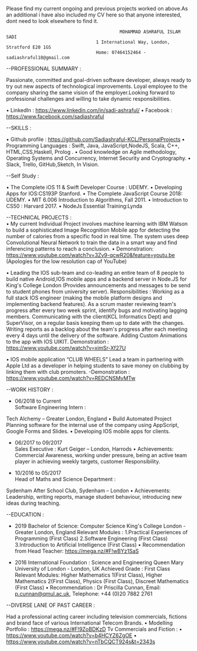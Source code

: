 Please find my current ongoing and previous projects worked on above.As an additional i have also included my CV here so that
anyone interested, dont need to look elsewhere to find it.

                                               MOHAMMAD ASHRAFUL ISLAM SADI
                                      1 International Way, London, Stratford E20 1GS
                                      Home: 07464152464 - sadiashraful18@gmail.com
                                      
                                      
--PROFESSIONAL SUMMARY :    

Passionate, committed and goal-driven software developer, always ready to try out new aspects of technological improvements.
Loyal employee to the company sharing the same vision of the employer.Looking forward to professional challenges and willing to take dynamic responsibilities.

•	LinkedIn : https://www.linkedin.com/in/sadi-ashraful/
•	Facebook : https://www.facebook.com/sadiashraful

--SKILLS :

•	Github profile : https://github.com/Sadiashraful-KCL/PersonalProjects
•	Programming Languages : Swift, Java, JavaScript,NodeJS, Scala, C++, HTML,CSS,Haskell, Prolog .
•	Good knowledge on Agile methodology, Operating Systems and Concurrency, Internet Security and Cryptography.	
• Slack, Trello, GitHub,Sketch, In Vision.

--Self Study : 

•	The Complete iOS 11 & Swift Developer Course : UDEMY.
•	Developing Apps for IOS:CS193P Stanford.
•	The Complete JavaScript Course 2018: UDEMY.
•	MIT 6.006 Introduction to Algorithms, Fall 2011.
•	Introduction to CS50 : Harvard 2017.
•	NodeJs Essential Training:Lynda

--TECHNICAL PROJECTS :  
• My current Individual Project involves machine learning with IBM Watson to build a sophisticated Image Recognition Mobile app for detecting the number of calories from a specific food in real time. The system uses deep Convolutional Neural Network to train the data in a smart way and find inferencing patterns to reach a conclusion.
• Demonstration: https://www.youtube.com/watch?v=3Zv9-qcwR20&feature=youtu.be (Apologies for the low resolution cap of YouTube)

• Leading the IOS sub-team and co-leading an entire team of 8 people to build native Android,IOS mobile apps and a backend server in Node.JS for King's College London (Provides announcements and messages to be send to student phones from university server).
               Responsibilities : 
              Working as a full stack IOS engineer (making the mobile platform designs and implementing backend features).
              As a scrum master reviewing team's progress after every two week sprint, identify bugs and motivating lagging                 members.
              Communicating with the client(KCL Informatics Dept) and SuperVisor, on a regular basis keeping them up to date                 with the changes.
              Writing reports as a backlog about the team's progress after each meeting every 4 days until the delivery of                  the software.
              Adding Custom Animations to the app with IOS UIKIT.
             Demonstration : https://www.youtube.com/watch?v=ximSr-Xf27U

• IOS mobile application “CLUB WHEELS”
Lead a team in partnering with Apple Ltd as a developer in helping students to save money on clubbing by linking them with club promoters.
              -Demonstration : https://www.youtube.com/watch?v=REDCNSMvMTw
             
--WORK HISTORY :

* 06/2018 to Current	
Software Engineering Intern :

Tech Alchemy – Greater London, England
•	Build Automated Project Planning software for the internal use of the company using AppScript, Google Forms and Slides.
•	Developing IOS mobile apps for clients.

* 06/2017 to 09/2017	
Sales Executive :
Kurt Geiger – London, Harrods
•	Achievements: Commercial Awareness, working under pressure, being an active team player in achieving weekly targets, customer Responsibility.

* 10/2016 to 05/2017	
Head of Maths and Science Department :

Sydenham After School Club, Sydenham – London 
•	Achievements: Leadership, writing reports, manage student behaviour, introducing new ideas during teaching.

--EDUCATION :

* 2019	Bachelor of Science: Computer Science
King's College London - Greater London, England
Relevant Modules : 
1.Practical Experiences of Programming (First Class)
2.Software Engineering (First Class)
3.Introduction to Artificial Intelligence (First Class)
•	Recommendation from Head Teacher: https://mega.nz/#F!wBYz1SaS

* 2016	International Foundation : Science and Engineering 
Queen Mary University of London - London, UK 
Achieved Grade : First Class 
Relevant Modules: Higher Mathematics 1(First Class), Higher Mathematics 2(First Class), Physics (First Class), Discreet Mathematics (First Class)
•	Recommendation : Dr Priscilla Cunnan, Email: p.cunnan@qmul.ac.uk, Telephone: +44 (0)20 7882 2761

--DIVERSE LANE OF PAST CAREER :

Had a professional acting career including television commercials, fictions and brand face of various International Telecom Brands.
•	Modelling Portfolio : https://mega.nz/#F!9ZoBDKzD
Tv Commercials and Fiction : 
•	https://www.youtube.com/watch?v=b4HCYZ6ZgOE
•	https://www.youtube.com/watch?v=nTbCQCT924s&t=2343s
